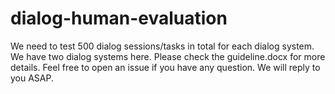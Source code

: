 # dialog-human-evaluation

We need to test 500 dialog sessions/tasks in total for each dialog system. We have two dialog systems here. Please check the guideline.docx for more details. Feel free to open an issue if you have any question. We will reply to you ASAP.
